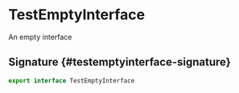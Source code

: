 # TestEmptyInterface

An empty interface

## Signature {#testemptyinterface-signature}

```typescript
export interface TestEmptyInterface
```

